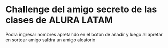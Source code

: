 <h1>Challenge del amigo secreto de las clases de ALURA LATAM</h1>

Podra ingresar nombres apretando en el boton de añadir y luego al apretar en sortear amigo saldra un amigo aleatorio

